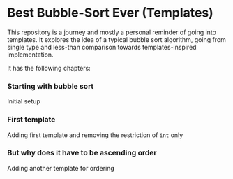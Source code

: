 # Best Bubble-Sort Ever (Templates)

This repository is a journey and mostly a personal reminder of going into templates.
It explores the idea of a typical bubble sort algorithm, going from single type and less-than comparison towards templates-inspired implementation.

It has the following chapters:

### Starting with bubble sort

Initial setup

### First template

Adding first template and removing the restriction of `int` only

### But why does it have to be ascending order

Adding another template for ordering